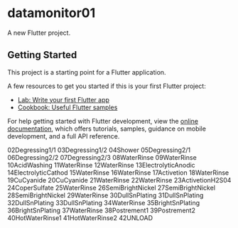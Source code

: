 # datamonitor01

A new Flutter project.

## Getting Started

This project is a starting point for a Flutter application.

A few resources to get you started if this is your first Flutter project:

- [Lab: Write your first Flutter app](https://docs.flutter.dev/get-started/codelab)
- [Cookbook: Useful Flutter samples](https://docs.flutter.dev/cookbook)

For help getting started with Flutter development, view the
[online documentation](https://docs.flutter.dev/), which offers tutorials,
samples, guidance on mobile development, and a full API reference.

02Degressing1/1
03Degressing1/2
04Shower
05Degressing2/1
06Degressing2/2
07Degressing2/3
08WaterRinse
09WaterRinse
10AcidWashing
11WaterRinse
12WaterRinse
13ElectrolyticAnodic
14ElectrolyticCathod
15WaterRinse
16WaterRinse
17Activetion
18WaterRinse
19CuCyanide
20CuCyanide
21WaterRinse
22WaterRinse
23ActivetionH2S04
24CoperSulfate
25WaterRinse
26SemiBrightNickel
27SemiBrightNickel
28SemiBrightNickel
29WaterRinse
30DullSnPlating
31DullSnPlating
32DullSnPlating
33DullSnPlating
34WaterRinse
35BrightSnPlating
36BrightSnPlating
37WaterRinse
38Postrement1
39Postrement2
40HotWaterRinse1
41HotWaterRinse2
42UNLOAD